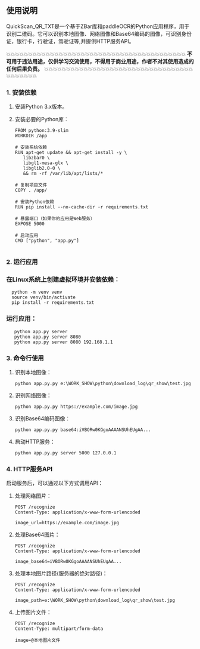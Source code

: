 ## 使用说明

QuickScan_QR_TXT是一个基于ZBar库和paddleOCR的Python应用程序，用于识别二维码。它可以识别本地图像、网络图像和Base64编码的图像，可识别身份证，银行卡，行驶证，驾驶证等,并提供HTTP服务API。

💥💥💥💥💥💥💥💥💥💥💥💥💥💥💥💥💥💥💥💥💥💥💥💥💥💥💥💥💥💥💥💥💥💥💥💥💥💥💥💥💥
**不可用于违法用途，仅供学习交流使用，不得用于商业用途，作者不对其使用造成的任何后果负责。**
💥💥💥💥💥💥💥💥💥💥💥💥💥💥💥💥💥💥💥💥💥💥💥💥💥💥💥💥💥💥💥💥💥💥💥💥💥💥💥💥💥

### 1. 安装依赖
1. 安装Python 3.x版本。
2. 安装必要的Python库：

   ```plaintext
   FROM python:3.9-slim
   WORKDIR /app

   # 安装系统依赖
   RUN apt-get update && apt-get install -y \
      libzbar0 \
      libgl1-mesa-glx \
      libglib2.0-0 \
      && rm -rf /var/lib/apt/lists/*

   # 复制项目文件
   COPY . /app/

   # 安装Python依赖
   RUN pip install --no-cache-dir -r requirements.txt

   # 暴露端口（如果你的应用是Web服务）
   EXPOSE 5000

   # 启动应用
   CMD ["python", "app.py"]
      
   ```

### 2. 运行应用
### 在Linux系统上创建虚拟环境并安装依赖：
 ```plaintext
   python -m venv venv
   source venv/bin/activate
   pip install -r requirements.txt

   ```
###  运行应用：
 ```plaintext
    python app.py server 
    python app.py server 8080
    python app.py server 8080 192.168.1.1
```
### 3. 命令行使用
1. 识别本地图像：
   
   ```plaintext
   python app.py.py e:\WORK_SHOW\python\download_log\qr_show\test.jpg
   ```
2. 识别网络图像：
   
   ```plaintext
   python app.py.py https://example.com/image.jpg
    ```
3. 识别Base64编码图像：
   
   ```plaintext
   python app.py.py base64:iVBORw0KGgoAAAANSUhEUgAA...
    ```
4. 启动HTTP服务：
   
   ```plaintext
   python app.py.py server 5000 127.0.0.1
    ```
### 4. HTTP服务API
启动服务后，可以通过以下方式调用API：

1. 处理网络图片：
   
   ```plaintext
   POST /recognize
   Content-Type: application/x-www-form-urlencoded
   
   image_url=https://example.com/image.jpg
    ```
2. 处理Base64图片：
   
   ```plaintext
   POST /recognize
   Content-Type: application/x-www-form-urlencoded
   
   image_base64=iVBORw0KGgoAAAANSUhEUgAA...
    ```
3. 处理本地图片路径(服务器的绝对路径)：
   
   ```plaintext
   POST /recognize
   Content-Type: application/x-www-form-urlencoded
   
   image_path=e:\WORK_SHOW\python\download_log\qr_show\test.jpg
   ```
4. 上传图片文件：
   
   ```plaintext
   POST /recognize
   Content-Type: multipart/form-data
   
   image=@本地图片文件
    ```